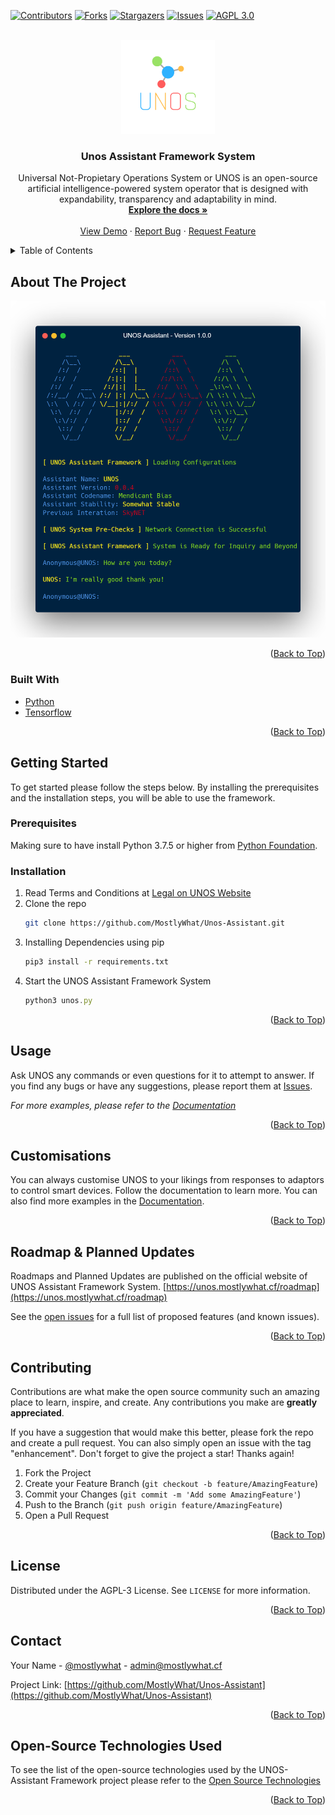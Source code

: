 <div id="top"></div>

[![Contributors][contributors-shield]][contributors-url]
[![Forks][forks-shield]][forks-url]
[![Stargazers][stars-shield]][stars-url]
[![Issues][issues-shield]][issues-url]
[![AGPL 3.0][license-shield]][license-url]

<!-- PROJECT LOGO -->
<br />
<div align="center">
  <a href="https://github.com/MostlyWhat/Unos-Assistant">
    <img src="Images/logo.png" alt="Logo" width="150" height="150">
  </a>

<h3 align="center">Unos Assistant Framework System</h3>

  <p align="center">
    Universal Not-Propietary Operations System or UNOS is an open-source artificial intelligence-powered system operator that is designed with expandability, transparency and adaptability in mind.
    <br />
    <a href="https://unos.mostlywhat.cf/documentation"><strong>Explore the docs »</strong></a>
    <br />
    <br />
    <a href="https://unos.mostlywhat.cf/demo">View Demo</a>
    ·
    <a href="https://github.com/MostlyWhat/Unos-Assistant/issues">Report Bug</a>
    ·
    <a href="https://github.com/MostlyWhat/Unos-Assistant/issues">Request Feature</a>
  </p>
</div>

<!-- TABLE OF CONTENTS -->
<details>
  <summary>Table of Contents</summary>
  <ol>
    <li>
      <a href="#about-the-project">About The Project</a>
      <ul>
        <li><a href="#built-with">Built With</a></li>
      </ul>
    </li>
    <li>
      <a href="#getting-started">Getting Started</a>
      <ul>
        <li><a href="#prerequisites">Prerequisites</a></li>
        <li><a href="#installation">Installation</a></li>
      </ul>
    </li>
    <li><a href="#usage">Usage</a></li>
    <li><a href="#roadmap">Roadmap</a></li>
    <li><a href="#contributing">Contributing</a></li>
    <li><a href="#license">License</a></li>
    <li><a href="#contact">Contact</a></li>
    <li><a href="#acknowledgments">Acknowledgments<a></li>
  </ol>
</details>

<!-- ABOUT THE PROJECT -->

## About The Project

[![Product Name Screen Shot][product-screenshot]](https://unos.mostlywhat.cf)

<p align="right">(<a href="#top">Back to Top</a>)</p>

### Built With

- [Python](https://www.python.org/)
- [Tensorflow](https://www.tensorflow.org/)

<p align="right">(<a href="#top">Back to Top</a>)</p>

<!-- GETTING STARTED -->

## Getting Started

To get started please follow the steps below. By installing the prerequisites and the installation steps, you will be able to use the framework.

### Prerequisites

Making sure to have install Python 3.7.5 or higher from [Python Foundation](https://www.python.org/downloads/).

### Installation

1. Read Terms and Conditions at [Legal on UNOS Website](https://unos.mostlywhat.cf/legal/terms-and-conditions)
2. Clone the repo
   ```sh
   git clone https://github.com/MostlyWhat/Unos-Assistant.git
   ```
3. Installing Dependencies using pip
   ```sh
   pip3 install -r requirements.txt
   ```
4. Start the UNOS Assistant Framework System
   ```js
   python3 unos.py
   ```

<p align="right">(<a href="#top">Back to Top</a>)</p>

<!-- USAGE EXAMPLES -->

## Usage

Ask UNOS any commands or even questions for it to attempt to answer. If you find any bugs or have any suggestions, please report them at [Issues](https:..github.com/MostlyWhat/Unos-Assistant/issues).

_For more examples, please refer to the [Documentation](https://unos.mostlywhat.cf/documentation)_

<p align="right">(<a href="#top">Back to Top</a>)</p>

<!-- CUSTOMISATIONS -->

## Customisations

You can always customise UNOS to your likings from responses to adaptors to control smart devices. Follow the documentation to learn more. You can also find more examples in the [Documentation](https://unos.mostlywhat.cf/documentation).

<p align="right">(<a href="#top">Back to Top</a>)</p>

<!-- ROADMAP -->

## Roadmap & Planned Updates

Roadmaps and Planned Updates are published on the official website of UNOS Assistant Framework System. [https://unos.mostlywhat.cf/roadmap](https://unos.mostlywhat.cf/roadmap)

See the [open issues](https://github.com/MostlyWhat/Unos-Assistant/issues) for a full list of proposed features (and known issues).

<p align="right">(<a href="#top">Back to Top</a>)</p>

<!-- CONTRIBUTING -->

## Contributing

Contributions are what make the open source community such an amazing place to learn, inspire, and create. Any contributions you make are **greatly appreciated**.

If you have a suggestion that would make this better, please fork the repo and create a pull request. You can also simply open an issue with the tag "enhancement".
Don't forget to give the project a star! Thanks again!

1. Fork the Project
2. Create your Feature Branch (`git checkout -b feature/AmazingFeature`)
3. Commit your Changes (`git commit -m 'Add some AmazingFeature'`)
4. Push to the Branch (`git push origin feature/AmazingFeature`)
5. Open a Pull Request

<p align="right">(<a href="#top">Back to Top</a>)</p>

<!-- LICENSE -->

## License

Distributed under the AGPL-3 License. See `LICENSE` for more information.

<p align="right">(<a href="#top">Back to Top</a>)</p>

<!-- CONTACT -->

## Contact

Your Name - [@mostlywhat](https://twitter.com/mostlywhat) - admin@mostlywhat.cf

Project Link: [https://github.com/MostlyWhat/Unos-Assistant](https://github.com/MostlyWhat/Unos-Assistant)

<p align="right">(<a href="#top">Back to Top</a>)</p>

<!-- ACKNOWLEDGMENTS -->

## Open-Source Technologies Used

To see the list of the open-source technologies used by the UNOS-Assistant Framework project please refer to the [Open Source Technologies](https://unos.mostlywhat.cf/legal/open-source)

<p align="right">(<a href="#top">Back to Top</a>)</p>

<!-- MARKDOWN LINKS & IMAGES -->
<!-- https://www.markdownguide.org/basic-syntax/#reference-style-links -->

[contributors-shield]: https://img.shields.io/github/contributors/MostlyWhat/Unos-Assistant.svg?style=for-the-badge
[contributors-url]: https://github.com/MostlyWhat/Unos-Assistant/graphs/contributors
[forks-shield]: https://img.shields.io/github/forks/MostlyWhat/Unos-Assistant.svg?style=for-the-badge
[forks-url]: https://github.com/MostlyWhat/Unos-Assistant/network/members
[stars-shield]: https://img.shields.io/github/stars/MostlyWhat/Unos-Assistant.svg?style=for-the-badge
[stars-url]: https://github.com/MostlyWhat/Unos-Assistant/stargazers
[issues-shield]: https://img.shields.io/github/issues/MostlyWhat/Unos-Assistant.svg?style=for-the-badge
[issues-url]: https://github.com/MostlyWhat/Unos-Assistant/issues
[license-shield]: https://img.shields.io/github/license/MostlyWhat/Unos-Assistant.svg?style=for-the-badge
[license-url]: https://github.com/MostlyWhat/Unos-Assistant/blob/master/LICENSE.txt
[product-screenshot]: Images/demo.png
